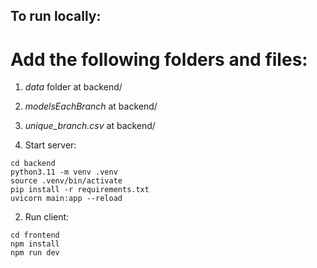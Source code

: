 ## To run locally:

# Add the following folders and files:
1. *data* folder at backend/
2. *modelsEachBranch* at backend/
3. *unique_branch.csv* at backend/


1. Start server:
```
cd backend
python3.11 -m venv .venv
source .venv/bin/activate
pip install -r requirements.txt
uvicorn main:app --reload
```

2. Run client:
```
cd frontend
npm install
npm run dev
```